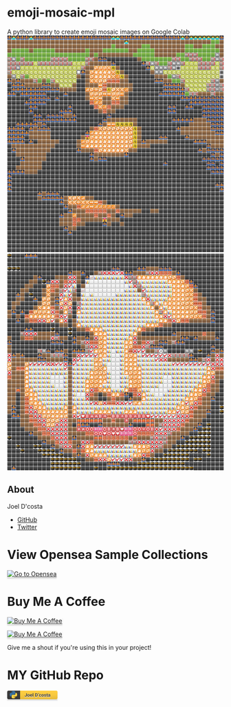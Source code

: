 # emoji-mosaic-mpl
A python library to create emoji mosaic images on Google Colab
![Create NFT with Python Emoji in Google Colab](https://github.com/joeldcosta/emoji-mosaic-mpl/blob/main/NFT_1.png?raw=true)
![Create NFT with Python Emoji in Google Colab](https://github.com/joeldcosta/emoji-mosaic-mpl/blob/main/NFT_2.png?raw=true)



## About

Joel D'costa
- [GitHub](http://github.com/joeldcosta)
- [Twitter](http://twitter.com/JoelDcosta10)

# View Opensea Sample Collections
<a href="https://opensea.io/collection/nsfw-emojis" target="_blank"><img src="https://img.mailinblue.com/2970250-57/social-share-campaign/OpenSealogo.png" alt="Go to Opensea" style="height: 40px !important;width: 117.00007px !important;box-shadow: 0px 3px 2px 0px rgba(190, 190, 190, 0.5) !important;-webkit-box-shadow: 0px 3px 2px 0px rgba(190, 190, 190, 0.5) !important;" ></a>

# Buy Me A Coffee
<a href="https://www.buymeacoffee.com/python4fun" target="_blank"><img src="https://www.buymeacoffee.com/assets/img/custom_images/orange_img.png" alt="Buy Me A Coffee" style="height: 41px !important;width: 174px !important;box-shadow: 0px 3px 2px 0px rgba(190, 190, 190, 0.5) !important;-webkit-box-shadow: 0px 3px 2px 0px rgba(190, 190, 190, 0.5) !important;" ></a>

<a href="https://www.buymeacoffee.com/python4fun" target="_blank"><img src="https://testingonprod.files.wordpress.com/2021/10/d1ae2-buy-me-a-coffee-button.png" alt="Buy Me A Coffee" style="height: 20px !important;width: 117px !important;box-shadow: 0px 3px 2px 0px rgba(190, 190, 190, 0.5) !important;-webkit-box-shadow: 0px 3px 2px 0px rgba(190, 190, 190, 0.5) !important;" ></a>

Give me a shout if you're using this in your project!

# MY GitHub Repo
<a href="https://github.com/joeldcosta/" target="_blank"><img src="https://github.com/joeldcosta/personal/blob/main/joeldcsvg.svg?raw=true" alt="Check out my Git Repo" style="height: 20px !important;width: 117px !important;box-shadow: 0px 3px 2px 0px rgba(190, 190, 190, 0.5) !important;-webkit-box-shadow: 0px 3px 2px 0px rgba(190, 190, 190, 0.5) !important;" ></a>
